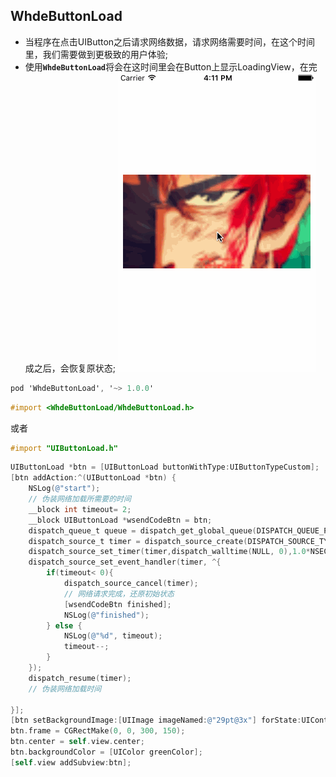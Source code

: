 ## WhdeButtonLoad
- 当程序在点击UIButton之后请求网络数据，请求网络需要时间，在这个时间里，我们需要做到更极致的用户体验;
- 使用<code>**WhdeButtonLoad**</code>将会在这时间里会在Button上显示LoadingView，在完成之后，会恢复原状态;
![](https://raw.githubusercontent.com/whde/WhdeButtonLoad/master/Screen.gif)

```objective-c
pod 'WhdeButtonLoad', '~> 1.0.0'
```

```objective-c
#import <WhdeButtonLoad/WhdeButtonLoad.h>
```
或者
```objective-c
#import "UIButtonLoad.h"
```
```objective-c
UIButtonLoad *btn = [UIButtonLoad buttonWithType:UIButtonTypeCustom];
[btn addAction:^(UIButtonLoad *btn) {
    NSLog(@"start");
    // 伪装网络加载所需要的时间
    __block int timeout= 2;
    __block UIButtonLoad *wsendCodeBtn = btn;
    dispatch_queue_t queue = dispatch_get_global_queue(DISPATCH_QUEUE_PRIORITY_DEFAULT, 0);
    dispatch_source_t timer = dispatch_source_create(DISPATCH_SOURCE_TYPE_TIMER, 0, 0,queue);
    dispatch_source_set_timer(timer,dispatch_walltime(NULL, 0),1.0*NSEC_PER_SEC, 0);
    dispatch_source_set_event_handler(timer, ^{
        if(timeout< 0){
            dispatch_source_cancel(timer);
            // 网络请求完成，还原初始状态
            [wsendCodeBtn finished];
            NSLog(@"finished");
        } else {
            NSLog(@"%d", timeout);
            timeout--;
        }
    });
    dispatch_resume(timer);
    // 伪装网络加载时间

}];
[btn setBackgroundImage:[UIImage imageNamed:@"29pt@3x"] forState:UIControlStateNormal];
btn.frame = CGRectMake(0, 0, 300, 150);
btn.center = self.view.center;
btn.backgroundColor = [UIColor greenColor];
[self.view addSubview:btn];
```

